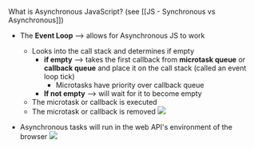 What is Asynchronous JavaScript? (see [[JS - Synchronous vs Asynchronous]])

* The **Event Loop** --> allows for Asynchronous JS to work
	* Looks into the call stack and determines if empty
		* **if empty** --> takes the first callback from **microtask queue** or **callback queue** and place it on the call stack (called an event loop tick)
			* Microtasks have priority over callback queue
		* **If not empty** --> will wait for it to become empty
	* The microtask or callback is executed
	* The microtask or callback is removed
![](https://lh3.googleusercontent.com/KbsaqVPPA3ZgTYpSsxU2jYqZBauhwitHee7Cz83nCF6XhlRBuZtdtIzg67AWNUd0JUiyRTMtqeENjeKn8Qe2bN4klgYKYv3MWx-BlAlBh6uC-RVaKD6jIIXXug1W5D_7vFY0RKnowXUOTjOvbYw7CeI)

* Asynchronous tasks will run in the web API's environment of the browser
**![](https://lh4.googleusercontent.com/jfKkfDR6HpIP6iV0D8a2n29Dhk9QE-tOmsdPuoIWfVXkhq31jZH3FofZMwxmIXCPM-9LWiK-hvI8fMf7yMEZnihhqXqSSYRDQo-1sWEpnH8zOj16papU2iY6V2mmSMiW25m78oaKu2_-Qta0IXBZgaA)**
